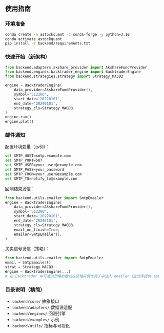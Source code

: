 ## 使用指南

### 环境准备

```bash
conda create -n astockquant -c conda-forge -y python=3.10
conda activate astockquant
pip install -r backend/requirements.txt
```

### 快速开始（新架构）

```python
from backend.adapters.akshare_provider import AkshareFundProvider
from backend.engines.backtrader_engine import BacktraderEngine
from backend.strategies.strategy import Strategy_MACD3

engine = BacktraderEngine(
    data_provider=AkshareFundProvider(),
    symbol='512200',
    start_date='20220101',
    end_date='20240101',
    strategy_cls=Strategy_MACD3,
)
engine.run()
engine.plot()
```

### 邮件通知

配置环境变量（示例）：

```bash
set SMTP_HOST=smtp.example.com
set SMTP_PORT=587
set SMTP_USER=your_user@example.com
set SMTP_PASS=your_password
set SMTP_FROM=your_user@example.com
set SMTP_TO=notify_to@example.com
```

回测结束发信：

```python
from backend.utils.emailer import SmtpEmailer
engine = BacktraderEngine(
    data_provider=AkshareFundProvider(),
    symbol='512200',
    start_date='20220101',
    end_date='20240101',
    strategy_cls=Strategy_MACD3,
    email_on_finish=True,
    emailer=SmtpEmailer(),
)
```

买卖信号发信（策略）：

```python
from backend.utils.emailer import SmtpEmailer
email = SmtpEmailer()
strat = Strategy_MACD3
engine = BacktraderEngine(...)
# 在 Backtrader 中可通过策略参数或在策略实例化钩子中注入 emailer（此仓库提供 set_emailer 接口）。
```

### 目录说明（精简）

- `backend/core/` 抽象接口
- `backend/adapters/` 数据源适配
- `backend/engines/` 回测引擎
- `backend/examples/` 示例
- `backend/utils/` 指标与可视化


